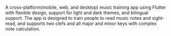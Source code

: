 A cross-platform(mobile, web, and desktop) music training app using Flutter with flexible design, support for light and dark themes, and bilingual support. The app is designed to train people to read music notes and sight-read, and supports two clefs and all major and minor keys with complex note calculation.
